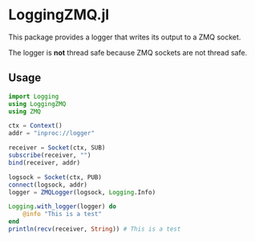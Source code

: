 # LoggingZMQ.jl

This package provides a logger that writes its output to a ZMQ socket.

The logger is **not** thread safe because ZMQ sockets are not thread safe.

## Usage
```julia
import Logging
using LoggingZMQ
using ZMQ

ctx = Context()
addr = "inproc://logger"

receiver = Socket(ctx, SUB)
subscribe(receiver, "")
bind(receiver, addr)

logsock = Socket(ctx, PUB)
connect(logsock, addr)
logger = ZMQLogger(logsock, Logging.Info)

Logging.with_logger(logger) do
	@info "This is a test"
end
println(recv(receiver, String)) # This is a test
```
